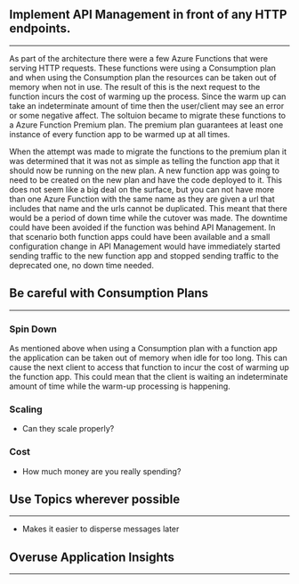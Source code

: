 ## Implement API Management in front of any HTTP endpoints.
___

As part of the architecture there were a few Azure Functions that were serving HTTP requests. These functions were using a Consumption plan and when using the Consumption plan the resources can be taken out of memory when not in use. The result of this is the next request to the function incurs the cost of warming up the process. Since the warm up can take an indeterminate amount of time then the user/client may see an error or some negative affect. The soltuion became to migrate these functions to a Azure Function Premium plan. The premium plan guarantees at least one instance of every function app to be warmed up at all times.

When the attempt was made to migrate the functions to the premium plan it was determined that it was not as simple as telling the function app that it should now be running on the new plan. A new function app was going to need to be created on the new plan and have the code deployed to it. This does not seem like a big deal on the surface, but you can not have more than one Azure Function with the same name as they are given a url that includes that name and the urls cannot be duplicated. This meant that there would be a period of down time while the cutover was made. The downtime could have been avoided if the function was behind API Management. In that scenario both function apps could have been available and a small configuration change in API Management would have immediately started sending traffic to the new function app and stopped sending traffic to the deprecated one, no down time needed.

## Be careful with Consumption Plans
___

### Spin Down
  As mentioned above when using a Consumption plan with a function app the application can be taken out of memory when idle for too long. This can cause the next client to access that function to incur the cost of warming up the function app. This could mean that the client is waiting an indeterminate amount of time while the warm-up processing is happening.

### Scaling

  - Can they scale properly?

### Cost
  - How much money are you really spending?

## Use Topics wherever possible
___

  - Makes it easier to disperse messages later

## Overuse Application Insights
___
